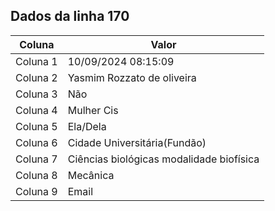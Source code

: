 ## Dados da linha 170

| Coluna | Valor |
|--------|-------|
| Coluna 1 | 10/09/2024 08:15:09 |
| Coluna 2 | Yasmim Rozzato de oliveira |
| Coluna 3 | Não |
| Coluna 4 | Mulher Cis |
| Coluna 5 | Ela/Dela |
| Coluna 6 | Cidade Universitária(Fundão) |
| Coluna 7 | Ciências biológicas modalidade biofísica |
| Coluna 8 | Mecânica |
| Coluna 9 | Email |
